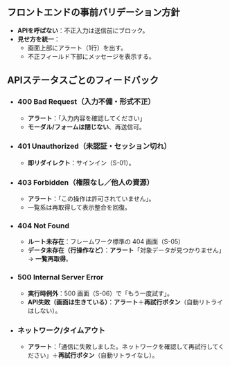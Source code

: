 ## フロントエンドの事前バリデーション方針
- **APIを呼ばない**：不正入力は送信前にブロック。
- **見せ方を統一**：
    - 画面上部にアラート（1行）を出す。
    - 不正フィールド下部にメッセージを表示する。

## APIステータスごとのフィードバック
- ### 400 Bad Request（入力不備・形式不正）
    - **アラート**：「入力内容を確認してください」
    - **モーダル/フォームは閉じない**、再送信可。
- ### 401 Unauthorized（未認証・セッション切れ）
    - **即リダイレクト**：サインイン（S-01）。
- ### 403 Forbidden（権限なし／他人の資源）
    - **アラート**：「この操作は許可されていません」。
    - 一覧系は再取得して表示整合を回復。
- ### 404 Not Found
    - **ルート未存在**：フレームワーク標準の 404 画面（S-05）
    - **データ未存在（行操作など）**：**アラート**「対象データが見つかりません」→ **一覧再取得**。
- ### 500 Internal Server Error
    - **実行時例外**：500 画面（S-06）で「もう一度試す」。
    - **API失敗（画面は生きている）**：**アラート**＋**再試行ボタン**（自動リトライはしない）。
- ### ネットワーク/タイムアウト
    - **アラート**：「通信に失敗しました。ネットワークを確認して再試行してください」＋**再試行ボタン**（自動リトライなし）。